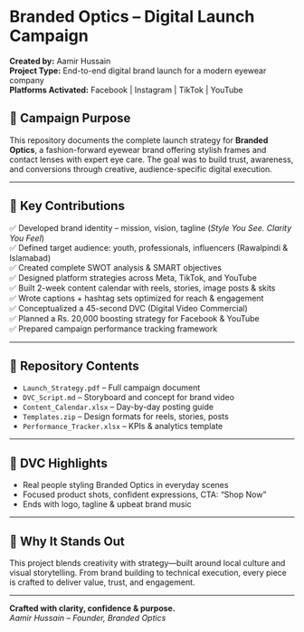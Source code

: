 # Branded Optics – Digital Launch Campaign 

**Created by:** Aamir Hussain  
**Project Type:** End-to-end digital brand launch for a modern eyewear company  
**Platforms Activated:** Facebook | Instagram | TikTok | YouTube


## 🎯 Campaign Purpose

This repository documents the complete launch strategy for **Branded Optics**, a fashion-forward eyewear brand offering stylish frames and contact lenses with expert eye care. The goal was to build trust, awareness, and conversions through creative, audience-specific digital execution.

---

## 📌 Key Contributions

✅ Developed brand identity – mission, vision, tagline (_Style You See. Clarity You Feel_)  
✅ Defined target audience: youth, professionals, influencers (Rawalpindi & Islamabad)  
✅ Created complete SWOT analysis & SMART objectives  
✅ Designed platform strategies across Meta, TikTok, and YouTube  
✅ Built 2-week content calendar with reels, stories, image posts & skits  
✅ Wrote captions + hashtag sets optimized for reach & engagement  
✅ Conceptualized a 45-second DVC (Digital Video Commercial)  
✅ Planned a Rs. 20,000 boosting strategy for Facebook & YouTube  
✅ Prepared campaign performance tracking framework

---

## 📁 Repository Contents

- `Launch_Strategy.pdf` – Full campaign document  
- `DVC_Script.md` – Storyboard and concept for brand video  
- `Content_Calendar.xlsx` – Day-by-day posting guide  
- `Templates.zip` – Design formats for reels, stories, posts  
- `Performance_Tracker.xlsx` – KPIs & analytics template  

---

## 🎥 DVC Highlights

- Real people styling Branded Optics in everyday scenes  
- Focused product shots, confident expressions, CTA: “Shop Now”  
- Ends with logo, tagline & upbeat brand music  

---

## 🧠 Why It Stands Out

This project blends creativity with strategy—built around local culture and visual storytelling. From brand building to technical execution, every piece is crafted to deliver value, trust, and engagement.

---

**Crafted with clarity, confidence & purpose.**  
_Aamir Hussain – Founder, Branded Optics_


